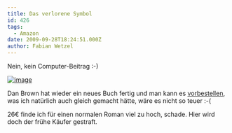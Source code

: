 ```yaml
---
title: Das verlorene Symbol
id: 426
tags:
  - Amazon
date: 2009-09-28T18:24:51.000Z
author: Fabian Wetzel
---
```


Nein, kein Computer-Beitrag :-)

[![image](https://az275061.vo.msecnd.net/blogmedia/2009/09/image30.png "image")](http://www.amazon.de/gp/feature.html?ie=UTF8&amp;plgroup=1&amp;docId=1000113793&amp;tag=fabsenetfabse-21)

Dan Brown hat wieder ein neues Buch fertig und man kann es [vorbestellen](http://www.amazon.de/gp/feature.html?ie=UTF8&amp;plgroup=1&amp;docId=1000113793&amp;tag=fabsenetfabse-21), was ich natürlich auch gleich gemacht hätte, wäre es nicht so teuer :-(

26€ finde ich für einen normalen Roman viel zu hoch, schade. Hier wird doch der frühe Käufer gestraft.
